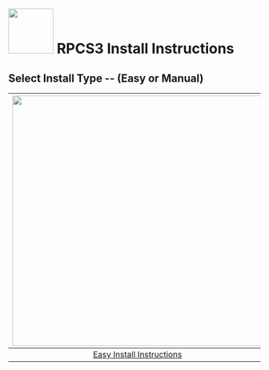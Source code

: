 # <img width="90" src="https://github.com/dylanhale/ScorebugMods/blob/main/assets/images/RPCS3.png"> RPCS3 Install Instructions

## Select Install Type -- (Easy or Manual)

| <img width="500" src="https://github.com/dylanhale/ScorebugMods/blob/main/assets/images/EasyInstall.png"> | <img width="500" src="https://github.com/dylanhale/ScorebugMods/blob/main/assets/images/ManualInstall.png"> |
| :-------------------------------------------------------------------------------------------------------: | :---------------------------------------------------------------------------------------------------------: |
|                                       [Easy Install Instructions]()                                       |                                       [Manual Install Instructions]()                                       |
